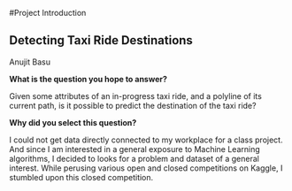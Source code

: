 #Project Introduction

## Detecting Taxi Ride Destinations

Anujit Basu

**What is the question you hope to answer?**

Given some attributes of an in-progress taxi ride, and a polyline of its current path, is it possible to predict the destination of the taxi ride?

**Why did you select this question?**

I could not get data directly connected to my workplace for a class project. And since I am interested in a general exposure to 
Machine Learning algorithms, I decided to looks for a problem and dataset of a general interest. While perusing various open 
and closed competitions on Kaggle, I stumbled upon this closed competition.
